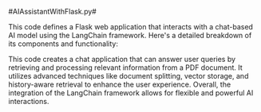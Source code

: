 #AIAssistantWithFlask.py#

This code defines a Flask web application that interacts with a chat-based AI model using the LangChain framework. Here's a detailed breakdown of its components and functionality:

This code creates a chat application that can answer user queries by retrieving and processing relevant information from a PDF document. It utilizes advanced techniques like document splitting, vector storage, and history-aware retrieval to enhance the user experience. Overall, the integration of the LangChain framework allows for flexible and powerful AI interactions.

